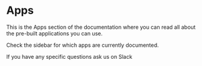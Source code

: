 # Apps
This is the Apps section of the documentation where you can read all about the pre-built applications you can use. 

Check the sidebar for which apps are currently documented.

If you have any specific questions ask us on Slack